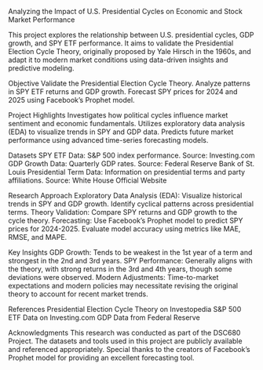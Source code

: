 Analyzing the Impact of U.S. Presidential Cycles on Economic and Stock Market Performance

This project explores the relationship between U.S. presidential cycles, GDP growth, and SPY ETF performance. It aims to validate the Presidential Election Cycle Theory, originally proposed by Yale Hirsch in the 1960s, and adapt it to modern market conditions using data-driven insights and predictive modeling.

Objective
Validate the Presidential Election Cycle Theory.
Analyze patterns in SPY ETF returns and GDP growth.
Forecast SPY prices for 2024 and 2025 using Facebook’s Prophet model.

Project Highlights
Investigates how political cycles influence market sentiment and economic fundamentals.
Utilizes exploratory data analysis (EDA) to visualize trends in SPY and GDP data.
Predicts future market performance using advanced time-series forecasting models.

Datasets
SPY ETF Data: S&P 500 index performance. Source: Investing.com
GDP Growth Data: Quarterly GDP rates. Source: Federal Reserve Bank of St. Louis
Presidential Term Data: Information on presidential terms and party affiliations. Source: White House Official Website

Research Approach
Exploratory Data Analysis (EDA):
Visualize historical trends in SPY and GDP growth.
Identify cyclical patterns across presidential terms.
Theory Validation:
Compare SPY returns and GDP growth to the cycle theory.
Forecasting:
Use Facebook’s Prophet model to predict SPY prices for 2024-2025.
Evaluate model accuracy using metrics like MAE, RMSE, and MAPE.

Key Insights
GDP Growth: Tends to be weakest in the 1st year of a term and strongest in the 2nd and 3rd years.
SPY Performance: Generally aligns with the theory, with strong returns in the 3rd and 4th years, though some deviations were observed.
Modern Adjustments: Time-to-market expectations and modern policies may necessitate revising the original theory to account for recent market trends.

References
Presidential Election Cycle Theory on Investopedia
S&P 500 ETF Data on Investing.com
GDP Data from Federal Reserve

Acknowledgments
This research was conducted as part of the DSC680 Project. The datasets and tools used in this project are publicly available and referenced appropriately. Special thanks to the creators of Facebook’s Prophet model for providing an excellent forecasting tool.
